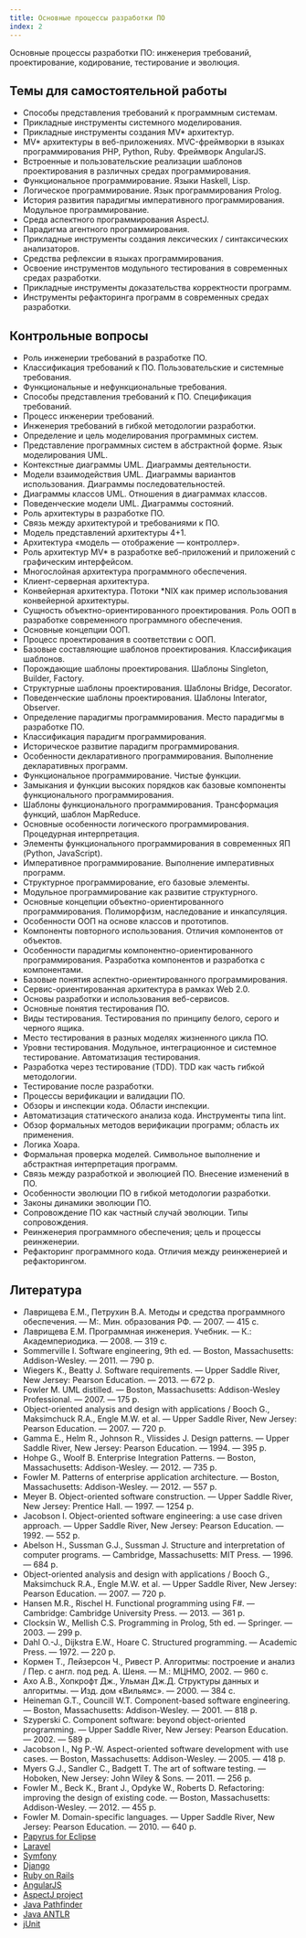 ```yaml
---
title: Основные процессы разработки ПО
index: 2
---
```


Основные процессы разработки ПО: инженерия требований, проектирование, кодирование, тестирование
и эволюция.

<!--list-->

## Темы для самостоятельной работы

  * Способы представления требований к программным системам.
  * Прикладные инструменты системного моделирования.
  * Прикладные инструменты создания MV* архитектур.
  * MV* архитектуры в веб-приложениях. MVC-фреймворки в языках программирования PHP, Python, Ruby. Фреймворк AngularJS.
  * Встроенные и пользовательские реализации шаблонов проектирования в различных средах программирования.
  * Функциональное программирование. Языки Haskell, Lisp.
  * Логическое программирование. Язык программирования Prolog.
  * История развития парадигмы императивного программирования. Модульное программирование.
  * Среда аспектного программирования AspectJ.
  * Парадигма агентного программирования.
  * Прикладные инструменты создания лексических / синтаксических анализаторов.
  * Средства рефлексии в языках программирования.
  * Освоение инструментов модульного тестирования в современных средах разработки.
  * Прикладные инструменты доказательства корректности программ.
  * Инструменты рефакторинга программ в современных средах разработки.

## Контрольные вопросы

  * Роль инженерии требований в разработке ПО.
  * Классификация требований к ПО. Пользовательские и системные требования.
  * Функциональные и нефункциональные требования.
  * Способы представления требований к ПО. Спецификация требований.
  * Процесс инженерии требований.
  * Инженерия требований в гибкой методологии разработки.
  * Определение и цель моделирования программных систем.
  * Представление программных систем в абстрактной форме. Язык моделирования UML.
  * Контекстные диаграммы UML. Диаграммы деятельности.
  * Модели взаимодействия UML. Диаграммы вариантов использования. Диаграммы последовательностей.
  * Диаграммы классов UML. Отношения в диаграммах классов.
  * Поведенческие модели UML. Диаграммы состояний.
  * Роль архитектуры в разработке ПО.
  * Связь между архитектурой и требованиями к ПО.
  * Модель представлений архитектуры 4+1.
  * Архитектура «модель — отображение — контроллер».
  * Роль архитектур MV* в разработке веб-приложений и приложений с графическим интерфейсом.
  * Многослойная архитектура программного обеспечения.
  * Клиент-серверная архитектура.
  * Конвейерная архитектура. Потоки *NIX как пример использования конвейерной архитектуры.
  * Сущность объектно-ориентированного проектирования. Роль ООП в разработке современного программного обеспечения.
  * Основные концепции ООП.
  * Процесс проектирования в соответствии с ООП.
  * Базовые составляющие шаблонов проектирования. Классификация шаблонов.
  * Порождающие шаблоны проектирования. Шаблоны Singleton, Builder, Factory.
  * Структурные шаблоны проектирования. Шаблоны Bridge, Decorator.
  * Поведенческие шаблоны проектирования. Шаблоны Interator, Observer.
  * Определение парадигмы программирования. Место парадигмы в разработке ПО.
  * Классификация парадигм программирования.
  * Историческое развитие парадигм программирования.
  * Особенности декларативного программирования. Выполнение декларативных программ.
  * Функциональное программирование. Чистые функции.
  * Замыкания и функции высоких порядков как базовые компоненты функционального программирования.
  * Шаблоны функционального программирования. Трансформация функций, шаблон MapReduce.
  * Основные особенности логического программирования. Процедурная интерпретация.
  * Элементы функционального программирования в современных ЯП (Python, JavaScript).
  * Императивное программирование. Выполнение императивных программ.
  * Структурное программирование, его базовые элементы.
  * Модульное программирование как развитие структурного.
  * Основные концепции объектно-ориентированного программирования. Полиморфизм, наследование и инкапсуляция.
  * Особенности ООП на основе классов и прототипов.
  * Компоненты повторного использования. Отличия компонентов от объектов.
  * Особенности парадигмы компонентно-ориентированного программирования. Разработка компонентов и разработка с компонентами.
  * Базовые понятия аспектно-ориентированного программирования.
  * Сервис-ориентированная архитектура в рамках Web 2.0.
  * Основы разработки и использования веб-сервисов.
  * Основные понятия тестирования ПО.
  * Виды тестирования. Тестирования по принципу белого, серого и черного ящика.
  * Место тестирования в разных моделях жизненного цикла ПО.
  * Уровни тестирования. Модульное, интеграционное и системное тестирование. Автоматизация тестирования.
  * Разработка через тестирование (TDD). TDD как часть гибкой методологии.
  * Тестирование после разработки.
  * Процессы верификации и валидации ПО.
  * Обзоры и инспекции кода. Области инспекции.
  * Автоматизация статического анализа кода. Инструменты типа lint.
  * Обзор формальных методов верификации программ; область их применения.
  * Логика Хоара.
  * Формальная проверка моделей. Символьное выполнение и абстрактная интерпретация программ.
  * Связь между разработкой и эволюцией ПО. Внесение изменений в ПО.
  * Особенности эволюции ПО в гибкой методологии разработки.
  * Законы динамики эволюции ПО.
  * Сопровождение ПО как частный случай эволюции. Типы сопровождения.
  * Реинженерия программного обеспечения; цель и процессы реинженерии.
  * Рефакторинг программного кода. Отличия между реинженерией и рефакторингом.

## Литература

  * Лаврищева Е.М., Петрухин В.А. Методы и средства программного обеспечения. — М:. Мин. образования РФ. — 2007. — 415 с.
  * Лаврищева Е.М. Программная инженерия. Учебник. — К.: Академпериодика. — 2008. — 319 с.
  * Sommerville I. Software engineering, 9th ed. — Boston, Massachusetts: Addison-Wesley. — 2011. — 790 p.
  * Wiegers K., Beatty J. Software requirements. — Upper Saddle River, New Jersey: Pearson Education. — 2013. — 672 p.
  * Fowler M. UML distilled. — Boston, Massachusetts: Addison-Wesley Professional. — 2007. — 175 p.
  * Object-oriented analysis and design with applications / Booch G., Maksimchuck R.A., Engle M.W. et al. — Upper Saddle River, New Jersey: Pearson Education. — 2007. — 720 p.
  * Gamma E., Helm R., Johnson R., Vlissides J. Design patterns. — Upper Saddle River, New Jersey: Pearson Education. — 1994. — 395 p.
  * Hohpe G., Woolf B. Enterprise Integration Patterns. — Boston, Massachusetts: Addison-Wesley. — 2012. — 735 p.
  * Fowler M. Patterns of enterprise application architecture. — Boston, Massachusetts: Addison-Wesley. — 2012. — 557 p.
  * Meyer B. Object-oriented software construction. — Upper Saddle River, New Jersey: Prentice Hall. — 1997. — 1254 p.
  * Jacobson I. Object-oriented software engineering: a use case driven approach. — Upper Saddle River, New Jersey: Pearson Education. — 1992. — 552 p.
  * Abelson H., Sussman G.J., Sussman J. Structure and interpretation of computer programs. — Cambridge, Massachusetts: MIT Press. — 1996. — 684 p.
  * Object-oriented analysis and design with applications / Booch G., Maksimchuck R.A., Engle M.W. et al. — Upper Saddle River, New Jersey: Pearson Education. — 2007. — 720 p.
  * Hansen M.R., Rischel H. Functional programming using F#. — Cambridge: Cambridge University Press. — 2013. — 361 p.
  * Clocksin W., Mellish C.S. Programming in Prolog, 5th ed. — Springer. — 2003. — 299 p.
  * Dahl O.-J., Dijkstra E.W., Hoare C. Structured programming. — Academic Press. — 1972. — 220 p.
  * Кормен Т., Лейзерсон Ч., Ривест Р. Алгоритмы: построение и анализ / Пер. с англ. под ред. А. Шеня. — М.: МЦНМО, 2002. — 960 с.
  * Ахо А.В., Хопкрофт Дж., Ульман Дж.Д. Структуры данных и алгоритмы. — Изд. дом «Вильямс». — 2000. — 384 с.
  * Heineman G.T., Councill W.T. Component-based software engineering. — Boston, Massachusetts: Addison-Wesley. — 2001. — 818 p.
  * Szyperski C. Component software: beyond object-oriented programming. — Upper Saddle River, New Jersey: Pearson Education. — 2002. — 589 p.
  * Jacobson I., Ng P.-W. Aspect-oriented software development with use cases. — Boston, Massachusetts: Addison-Wesley. — 2005. — 418 p.
  * Myers G.J., Sandler C., Badgett T. The art of software testing. — Hoboken, New Jersey: John Wiley & Sons. — 2011. — 256 p.
  * Fowler M., Beck K., Brant J., Opdyke W., Roberts D. Refactoring: improving the design of existing code. — Boston, Massachusetts: Addison-Wesley. — 2012. — 455 p.
  * Fowler M. Domain-specific languages. — Upper Saddle River, New Jersey: Pearson Education. — 2010. — 640 p.
  * [Papyrus for Eclipse][1]
  * [Laravel][2]
  * [Symfony][3]
  * [Django][4]
  * [Ruby on Rails][5]
  * [AngularJS][6]
  * [AspectJ project][7]
  * [Java Pathfinder][8]
  * [Java ANTLR][9]
  * [jUnit][10]

[1]: https://eclipse.org/papyrus/
[2]: http://laravel.com/
[3]: https://symfony.com/
[4]: https://www.djangoproject.com/
[5]: http://rubyonrails.org/
[6]: https://angularjs.org/
[7]: https://eclipse.org/aspectj/
[8]: http://babelfish.arc.nasa.gov/trac/jpf
[9]: http://www.antlr.org/
[10]: http://junit.org/

